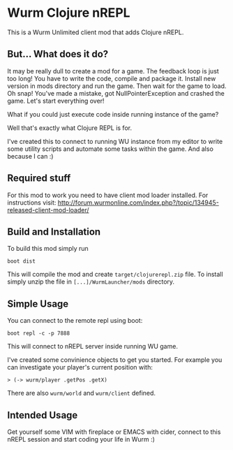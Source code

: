 # Wurm Clojure nREPL

This is a Wurm Unlimited client mod that adds Clojure nREPL.

## But... What does it do?

It may be really dull to create a mod for a game. The feedback loop is just too long!
You have to write the code, compile and package it. Install new version in mods directory
and run the game. Then wait for the game to load. Oh snap! You've made a mistake, got
NullPointerException and crashed the game. Let's start everything over!

What if you could just execute code inside running instance of the game?

Well that's exactly what Clojure REPL is for.

I've created this to connect to running WU instance from my editor to write some
utility scripts and automate some tasks within the game. And also because I can :)

## Required stuff

For this mod to work you need to have client mod loader installed.
For instructions visit: http://forum.wurmonline.com/index.php?/topic/134945-released-client-mod-loader/

## Build and Installation

To build this mod simply run

    boot dist

This will compile the mod and create `target/clojurerepl.zip` file. To install simply 
unzip the file in `[...]/WurmLauncher/mods` directory.

## Simple Usage

You can connect to the remote repl using boot:

    boot repl -c -p 7888

This will connect to nREPL server inside running WU game.

I've created some convinience objects to get you started. For example you can investigate
your player's current position with:

    > (-> wurm/player .getPos .getX)

There are also `wurm/world` and `wurm/client` defined.

## Intended Usage

Get yourself some VIM with fireplace or EMACS with cider, connect to this nREPL session
and start coding your life in Wurm :)

